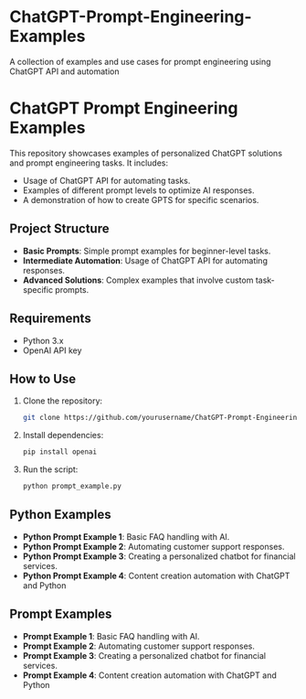 # ChatGPT-Prompt-Engineering-Examples
A collection of examples and use cases for prompt engineering using ChatGPT API and automation

# ChatGPT Prompt Engineering Examples

This repository showcases examples of personalized ChatGPT solutions and prompt engineering tasks. It includes:
- Usage of ChatGPT API for automating tasks.
- Examples of different prompt levels to optimize AI responses.
- A demonstration of how to create GPTS for specific scenarios.

## Project Structure

- **Basic Prompts**: Simple prompt examples for beginner-level tasks.
- **Intermediate Automation**: Usage of ChatGPT API for automating responses.
- **Advanced Solutions**: Complex examples that involve custom task-specific prompts.

## Requirements
- Python 3.x
- OpenAI API key

## How to Use
1. Clone the repository:
    ```bash
    git clone https://github.com/yourusername/ChatGPT-Prompt-Engineering-Examples.git
    ```
2. Install dependencies:
    ```bash
    pip install openai
    ```
3. Run the script:
    ```bash
    python prompt_example.py
    ```

## Python Examples
- **Python Prompt Example 1**: Basic FAQ handling with AI.
- **Python Prompt Example 2**: Automating customer support responses.
- **Python Prompt Example 3**: Creating a personalized chatbot for financial services.
- **Python Prompt Example 4**: Content creation automation with ChatGPT and Python

## Prompt Examples
- **Prompt Example 1**: Basic FAQ handling with AI.
- **Prompt Example 2**: Automating customer support responses.
- **Prompt Example 3**: Creating a personalized chatbot for financial services.
- **Prompt Example 4**: Content creation automation with ChatGPT and Python
